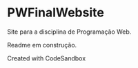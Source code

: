 # PWFinalWebsite

Site para a disciplina de Programação Web.

Readme em construção.

Created with CodeSandbox
